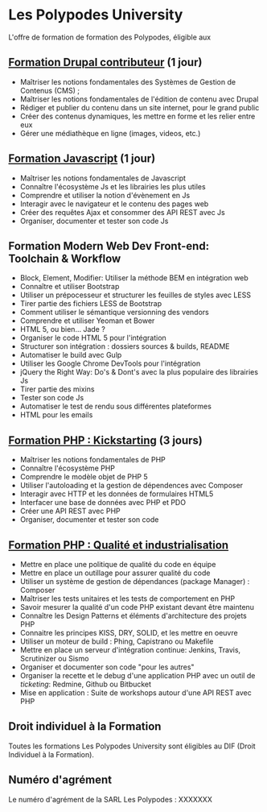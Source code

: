 # Les Polypodes University 

L'offre de formation de formation des Polypodes, éligible aux 

## [Formation Drupal contributeur](Formation%20Drupal%20:%20Contributeur.md) (1 jour)

- Maîtriser les notions fondamentales des Systèmes de Gestion de Contenus (CMS) ;
- Maîtriser les notions fondamentales de l'édition de contenu avec Drupal
- Rédiger et publier du contenu dans un site internet, pour le grand public
- Créer des contenus dynamiques, les mettre en forme et les relier entre eux
- Gérer une médiathèque en ligne (images, videos, etc.)

## [Formation Javascript](Formation%20Javascript.md) (1 jour)

- Maîtriser les notions fondamentales de Javascript
- Connaître l'écosystème Js et les librairies les plus utiles
- Comprendre et utiliser la notion d'évènement en Js
- Interagir avec le navigateur et le contenu des pages web
- Créer des requêtes Ajax et consommer des API REST avec Js
- Organiser, documenter et tester son code Js

## Formation Modern Web Dev Front-end: Toolchain & Workflow

- Block, Element, Modifier: Utiliser la méthode BEM en intégration web
- Connaître et utiliser Bootstrap
- Utiliser un prépocesseur et structurer les feuilles de styles avec LESS
- Tirer partie des fichiers LESS de Bootstrap
- Comment utiliser le sémantique versionning des vendors
- Comprendre et utiliser Yeoman et Bower
- HTML 5, ou bien... Jade ?
- Organiser le code HTML 5 pour l'intégration
- Structurer son intégration : dossiers sources & builds, README 
- Automatiser le build avec Gulp
- Utiliser les Google Chrome DevTools pour l'intégration
- jQuery the Right Way: Do's & Dont's avec la plus populaire des librairies Js
- Tirer partie des mixins
- Tester son code Js
- Automatiser le test de rendu sous différentes plateformes
- HTML pour les emails

## [Formation PHP : Kickstarting](Formation%20PHP%20:%20Kickstarting.md) (3 jours)

- Maîtriser les notions fondamentales de PHP
- Connaître l'écosystème PHP
- Comprendre le modèle objet de PHP 5
- Utiliser l'autoloading et la gestion de dépendences avec Composer
- Interagir avec HTTP et les données de formulaires HTML5
- Interfacer une base de données avec PHP et PDO
- Créer une API REST avec PHP
- Organiser, documenter et tester son code

## [Formation PHP : Qualité et industrialisation](Formation%20PHP%20:%20Qualité%20et%20industrialisation.md)

- Mettre en place une politique de qualité du code en équipe
- Mettre en place un outillage pour assurer qualité du code 
- Utiliser un système de gestion de dépendances (package Manager) : Composer
- Maîtriser les tests unitaires et les tests de comportement en PHP
- Savoir mesurer la qualité d'un code PHP existant devant être maintenu
- Connaître les Design Patterns et éléments d'architecture des projets PHP
- Connaitre les principes KISS, DRY, SOLID, et les mettre en oeuvre
- Utiliser un moteur de build : Phing, Capistrano ou Makefile
- Mettre en place un serveur d'intégration continue: Jenkins, Travis, Scrutinizer ou Sismo
- Organiser et documenter son code "pour les autres"
- Organiser la recette et le debug d'une application PHP avec un outil de _ticketing_: Redmine, Github ou Bitbucket
- Mise en application : Suite de workshops autour d'une API REST avec PHP

## Droit individuel à la Formation

Toutes les formations Les Polypodes University sont éligibles au DIF (Droit Individuel à la Formation).


## Numéro d'agrément

Le numéro d'agrément de la SARL Les Polypodes : XXXXXXX

